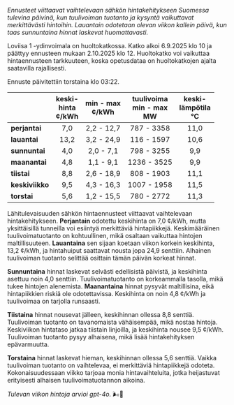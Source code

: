 *Ennusteet viittaavat vaihtelevaan sähkön hintakehitykseen Suomessa tulevina päivinä, kun tuulivoiman tuotanto ja kysyntä vaikuttavat merkittävästi hintoihin. Lauantain odotetaan olevan viikon kallein päivä, kun taas sunnuntaina hinnat laskevat huomattavasti.*

Loviisa 1 -ydinvoimala on huoltokatkossa. Katko alkoi 6.9.2025 klo 10 ja päättyy ennusteen mukaan 2.10.2025 klo 12. Huoltokatko voi vaikuttaa hintaennusteen tarkkuuteen, koska opetusdataa on huoltokatkojen ajalta saatavilla rajallisesti.

Ennuste päivitettiin torstaina klo 03:22.

|            | keski-<br>hinta<br>¢/kWh | min - max<br>¢/kWh | tuulivoima<br>min - max<br>MW | keski-<br>lämpötila<br>°C |
|:-----------|:----------------:|:----------------:|:-------------:|:-------------:|
| **perjantai** |         7,0         |      2,2 - 12,7     |     787 - 3358     |       11,0        |
| **lauantai** |        13,2        |      3,2 - 24,9     |     116 - 1597     |       10,6        |
| **sunnuntai** |         4,0         |      2,0 - 7,1      |     798 - 3255     |        9,9        |
| **maanantai** |         4,8         |      1,1 - 9,1      |    1236 - 3525     |        9,9        |
| **tiistai**   |         8,8         |     2,6 - 18,9      |     808 - 1903     |       11,1        |
| **keskiviikko** |       9,5         |     4,3 - 16,3      |    1007 - 1958     |       11,5        |
| **torstai**   |         5,6         |     1,2 - 15,5      |     780 - 2772     |       11,3        |

Lähitulevaisuuden sähkön hintaennusteet viittaavat vaihtelevaan hintakehitykseen. **Perjantain** odotettu keskihinta on 7,0 ¢/kWh, mutta yksittäisillä tunneilla voi esiintyä merkittäviä hintapiikkejä. Keskimääräinen tuulivoimatuotanto on kohtuullinen, mikä osaltaan vaikuttaa hintojen maltillisuuteen. **Lauantaina** sen sijaan koetaan viikon korkein keskihinta, 13,2 ¢/kWh, ja hintahuiput saattavat nousta jopa 24,9 senttiin. Alhainen tuulivoiman tuotanto selittää osittain tämän päivän korkeat hinnat.

**Sunnuntaina** hinnat laskevat selvästi edellisistä päivistä, ja keskihinta asettuu noin 4,0 senttiin. Tuulivoimatuotanto on korkeammalla tasolla, mikä tukee hintojen alenemista. **Maanantaina** hinnat pysyvät maltillisina, eikä hintapiikkien riskiä ole odotettavissa. Keskihinta on noin 4,8 ¢/kWh ja tuulivoimaa on tarjolla runsaasti.

**Tiistaina** hinnat nousevat jälleen, keskihinnan ollessa 8,8 senttiä. Tuulivoiman tuotanto on tavanomaista vähäisempää, mikä nostaa hintoja. Keskiviikon hintataso jatkaa tiistain linjoilla, ja keskihinta nousee 9,5 ¢/kWh. Tuulivoiman tuotanto pysyy alhaisena, mikä lisää hintakehityksen epävarmuutta.

**Torstaina** hinnat laskevat hieman, keskihinnan ollessa 5,6 senttiä. Vaikka tuulivoiman tuotanto on vaihtelevaa, ei merkittäviä hintapiikkejä odoteta. Kokonaisuudessaan viikko tarjoaa monia hintavaihteluita, jotka heijastuvat erityisesti alhaisen tuulivoimatuotannon aikoina.

*Tulevan viikon hintoja arvioi gpt-4o.* 🌬️🔌
